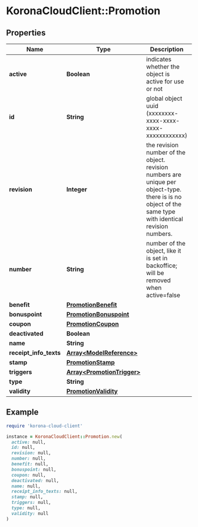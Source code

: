 # KoronaCloudClient::Promotion

## Properties

| Name | Type | Description | Notes |
| ---- | ---- | ----------- | ----- |
| **active** | **Boolean** | indicates whether the object is active for use or not | [optional][readonly] |
| **id** | **String** | global object uuid (xxxxxxxx-xxxx-xxxx-xxxx-xxxxxxxxxxxx) | [optional] |
| **revision** | **Integer** | the revision number of the object. revision numbers are unique per object-type. there is is no object of the same type with identical revision numbers. | [optional][readonly] |
| **number** | **String** | number of the object, like it is set in backoffice; will be removed when active&#x3D;false | [optional] |
| **benefit** | [**PromotionBenefit**](PromotionBenefit.md) |  | [optional] |
| **bonuspoint** | [**PromotionBonuspoint**](PromotionBonuspoint.md) |  | [optional] |
| **coupon** | [**PromotionCoupon**](PromotionCoupon.md) |  | [optional] |
| **deactivated** | **Boolean** |  | [optional] |
| **name** | **String** |  | [optional] |
| **receipt_info_texts** | [**Array&lt;ModelReference&gt;**](ModelReference.md) |  | [optional] |
| **stamp** | [**PromotionStamp**](PromotionStamp.md) |  | [optional] |
| **triggers** | [**Array&lt;PromotionTrigger&gt;**](PromotionTrigger.md) |  | [optional] |
| **type** | **String** |  | [optional] |
| **validity** | [**PromotionValidity**](PromotionValidity.md) |  | [optional] |

## Example

```ruby
require 'korona-cloud-client'

instance = KoronaCloudClient::Promotion.new(
  active: null,
  id: null,
  revision: null,
  number: null,
  benefit: null,
  bonuspoint: null,
  coupon: null,
  deactivated: null,
  name: null,
  receipt_info_texts: null,
  stamp: null,
  triggers: null,
  type: null,
  validity: null
)
```

